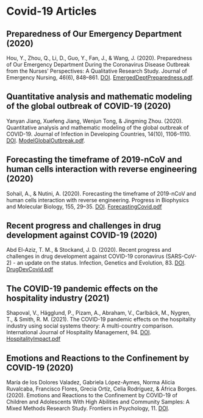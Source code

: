 # Covid-19 Articles

## Preparedness of Our Emergency Department (2020)

Hou, Y., Zhou, Q., Li, D., Guo, Y., Fan, J., & Wang, J. (2020). Preparedness of Our Emergency Department During the Coronavirus Disease Outbreak from the Nurses’ Perspectives: A Qualitative Research Study. Journal of Emergency Nursing, 46(6), 848–861. [DOI](https://doi-org.proxy1.ncu.edu/10.1016/j.jen.2020.07.008). [EmergedDeptPreparedness.pdf](EmergedDeptPreparedness.pdf).

## Quantitative analysis and mathematic modeling of the global outbreak of COVID-19 (2020)

Yanyan Jiang, Xuefeng Jiang, Wenjun Tong, & Jingming Zhou. (2020). Quantitative analysis and mathematic modeling of the global outbreak of COVID-19. Journal of Infection in Developing Countries, 14(10), 1106–1110. [DOI](https://doi-org.proxy1.ncu.edu/10.3855/jidc.13150). [ModelGlobalOutbreak.pdf](ModelGlobalOutbreak.pdf).

## Forecasting the timeframe of 2019-nCoV and human cells interaction with reverse engineering (2020)

Sohail, A., & Nutini, A. (2020). Forecasting the timeframe of 2019-nCoV and human cells interaction with reverse engineering. Progress in Biophysics and Molecular Biology, 155, 29–35. [DOI](https://doi-org.proxy1.ncu.edu/10.1016/j.pbiomolbio.2020.04.002). [ForecastingCovid.pdf](ForecastingCovid.pdf)

## Recent progress and challenges in drug development against COVID-19 (2020)

Abd El-Aziz, T. M., & Stockand, J. D. (2020). Recent progress and challenges in drug development against COVID-19 coronavirus (SARS-CoV-2) - an update on the status. Infection, Genetics and Evolution, 83. [DOI](https://doi-org.proxy1.ncu.edu/10.1016/j.meegid.2020.104327). [DrugDevCovid.pdf](DrugDevCovid.pdf)

## The COVID-19 pandemic effects on the hospitality industry (2021)

Shapoval, V., Hägglund, P., Pizam, A., Abraham, V., Carlbäck, M., Nygren, T., & Smith, R. M. (2021). The COVID-19 pandemic effects on the hospitality industry using social systems theory: A multi-country comparison. International Journal of Hospitality Management, 94. [DOI](https://doi-org.proxy1.ncu.edu/10.1016/j.ijhm.2020.102813). [HospitalityImpact.pdf](HospitalityImpact.pdf)

## Emotions and Reactions to the Confinement by COVID-19 (2020)

María de los Dolores Valadez, Gabriela López-Aymes, Norma Alicia Ruvalcaba, Francisco Flores, Grecia Ortíz, Celia Rodríguez, & África Borges. (2020). Emotions and Reactions to the Confinement by COVID-19 of Children and Adolescents With High Abilities and Community Samples: A Mixed Methods Research Study. Frontiers in Psychology, 11. [DOI](https://doi-org.proxy1.ncu.edu/10.3389/fpsyg.2020.585587). 